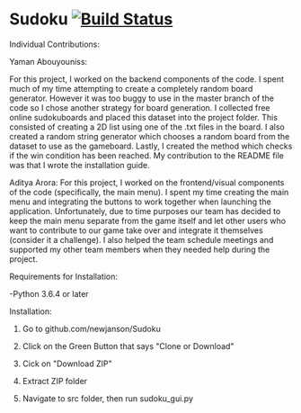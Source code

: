 # Sudoku [![Build Status](https://travis-ci.com/newjanson/Sudoku.svg?branch=master)](https://travis-ci.com/newjanson/Sudoku)

Individual Contributions:

Yaman Abouyouniss:

For this project, I worked on the backend components of the code. I spent much of my time attempting to create a completely random board generator. However it was too buggy to use in the master branch of the code so I chose another strategy for board generation. I collected free online sudokuboards and placed this dataset into the project folder. This consisted of creating a 2D list using one of the .txt files in the board. I also created a random string generator which chooses a random board from the dataset to use as the gameboard. Lastly, I created the method which checks if the win condition has been reached. My contribution to the README file was that I wrote the installation guide.

Aditya Arora:
For this project, I worked on the frontend/visual components of the code (specifically, the main menu). I spent my time creating the main menu and integrating the buttons to work together when launching the application. Unfortunately, due to time purposes our team has decided to keep the main menu separate from the game itself and let other users who want to contribute to our game take over and integrate it themselves (consider it a challenge). I also helped the team schedule meetings and supported my other team members when they needed help during the project. 

Requirements for Installation:

-Python 3.6.4 or later


Installation:

1. Go to github.com/newjanson/Sudoku

2. Click on the Green Button that says "Clone or Download"

3. Cick on "Download ZIP"

4. Extract ZIP folder

5. Navigate to src folder, then run sudoku_gui.py
